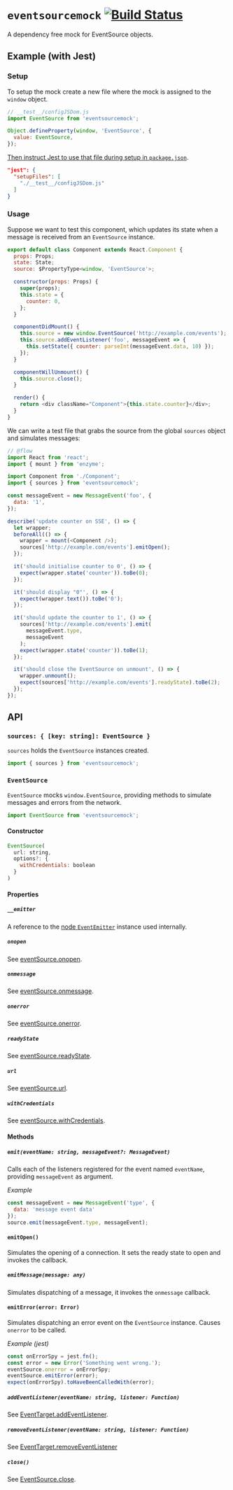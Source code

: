 # `eventsourcemock` [![Build Status](https://travis-ci.org/gcedo/eventsourcemock.svg?branch=master)](https://travis-ci.org/gcedo/eventsourcemock)

A dependency free mock for EventSource objects.


## Example (with Jest)
### Setup
To setup the mock create a new file where the mock is assigned to the `window` object.

```js
// __test__/configJSDom.js
import EventSource from 'eventsourcemock';

Object.defineProperty(window, 'EventSource', {
  value: EventSource,
});
```
[Then instruct Jest to use that file during setup in `package.json`](https://facebook.github.io/jest/docs/configuration.html#setupfiles-array).
```json
"jest": {
  "setupFiles": [
    "./__test__/configJSDom.js"
  ]
}
```

### Usage
Suppose we want to test this component, which updates its state when a message is received from an `EventSource` instance.

```js
export default class Component extends React.Component {
  props: Props;
  state: State;
  source: $PropertyType<window, 'EventSource'>;

  constructor(props: Props) {
    super(props);
    this.state = {
      counter: 0,
    };
  }

  componentDidMount() {
    this.source = new window.EventSource('http://example.com/events');
    this.source.addEventListener('foo', messageEvent => {
      this.setState({ counter: parseInt(messageEvent.data, 10) });
    });
  }

  componentWillUnmount() {
    this.source.close();
  }

  render() {
    return <div className="Component">{this.state.counter}</div>;
  }
}
```

We can write a test file that grabs the source from the global `sources` object and simulates messages:

```js
// @flow
import React from 'react';
import { mount } from 'enzyme';

import Component from './Component';
import { sources } from 'eventsourcemock';

const messageEvent = new MessageEvent('foo', {
  data: '1',
});

describe('update counter on SSE', () => {
  let wrapper;
  beforeAll(() => {
    wrapper = mount(<Component />);
    sources['http://example.com/events'].emitOpen();
  });

  it('should initialise counter to 0', () => {
    expect(wrapper.state('counter')).toBe(0);
  });

  it('should display "0"', () => {
    expect(wrapper.text()).toBe('0');
  });

  it('should update the counter to 1', () => {
    sources['http://example.com/events'].emit(
      messageEvent.type,
      messageEvent
    );
    expect(wrapper.state('counter')).toBe(1);
  });

  it('should close the EventSource on unmount', () => {
    wrapper.unmount();
    expect(sources['http://example.com/events'].readyState).toBe(2);
  });
});

```

## API
### `sources: { [key: string]: EventSource }`
`sources` holds the `EventSource` instances created.

```js
import { sources } from 'eventsourcemock';
```

### `EventSource`
`EventSource` mocks `window.EventSource`, providing methods to simulate messages and errors from the network.
```js
import EventSource from 'eventsourcemock';
```
#### Constructor
```js
EventSource(
  url: string,
  options?: {
    withCredentials: boolean
  }
)
```

#### Properties
##### `__emitter`
A reference to the [node `EventEmitter`](https://nodejs.org/api/events.html#events_class_eventemitter) instance used internally.

##### `onopen`
See [eventSource.onopen](https://developer.mozilla.org/en-US/docs/Web/API/EventSource/onopen).

##### `onmessage`
See [eventSource.onmessage](https://developer.mozilla.org/en-US/docs/Web/API/EventSource/onmessage).

##### `onerror`
See [eventSource.onerror](https://developer.mozilla.org/en-US/docs/Web/API/EventSource/onerror).

##### `readyState`
See [eventSource.readyState](https://developer.mozilla.org/en-US/docs/Web/API/EventSource/readyState).

##### `url`
See [eventSource.url](https://developer.mozilla.org/en-US/docs/Web/API/EventSource/url).

##### `withCredentials`
See [eventSource.withCredentials](https://developer.mozilla.org/en-US/docs/Web/API/EventSource/withCredentials).


#### Methods
##### `emit(eventName: string, messageEvent?: MessageEvent)`
Calls each of the listeners registered for the event named `eventName`, providing `messageEvent` as argument.

*Example*
```js
const messageEvent = new MessageEvent('type', {
  data: 'message event data'
});
source.emit(messageEvent.type, messageEvent);
```

#### `emitOpen()`
Simulates the opening of a connection. It sets the ready state to open and invokes the callback.

##### `emitMessage(message: any)`
Simulates dispatching of a message, it invokes the `onmessage` callback.

#### `emitError(error: Error)`
Simulates dispatching an error event on the `EventSource` instance. Causes `onerror` to be called.

*Example (jest)*
```js
const onErrorSpy = jest.fn();
const error = new Error('Something went wrong.');
eventSource.onerror = onErrorSpy;
eventSource.emitError(error);
expect(onErrorSpy).toHaveBeenCalledWith(error);
```

##### `addEventListener(eventName: string, listener: Function)`
See [EventTarget.addEventListener](https://developer.mozilla.org/en-US/docs/Web/API/EventTarget/addEventListener).

##### `removeEventListener(eventName: string, listener: Function)`
See [EventTarget.removeEventListener](https://developer.mozilla.org/en-US/docs/Web/API/EventTarget/removeEventListener)

##### `close()`
See [EventSource.close](https://developer.mozilla.org/en-US/docs/Web/API/EventSource/close).

